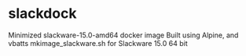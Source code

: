 # slackdock
Minimized slackware-15.0-amd64 docker image
Built using Alpine, and vbatts mkimage_slackware.sh for Slackware 15.0 64 bit

